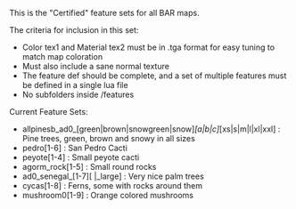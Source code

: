 This is the "Certified" feature sets for all BAR maps.

The criteria for inclusion in this set:

- Color tex1 and Material tex2 must be in .tga format for easy tuning to match map coloration
- Must also include a sane normal texture
- The feature def should be complete, and a set of multiple features must be defined in a single lua file
- No subfolders inside /features

Current Feature Sets:

- allpinesb_ad0_[green|brown|snowgreen|snow]_[a|b|c]_[xs|s|m|l|xl|xxl] : Pine trees, green, brown and snowy in all sizes
- pedro[1-6] : San Pedro Cacti
- peyote[1-4] : Small peyote cacti
- agorm_rock[1-5] : Small round rocks
- ad0_senegal_[1-7][ |_large] : Very nice palm trees
- cycas[1-8] : Ferns, some with rocks around them
- mushroom0[1-9] : Orange colored mushrooms


